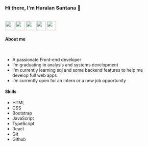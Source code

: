 ### Hi there, I'm Haralan Santana 👋
<br>
<div style="display: inline-block;">
  <img align="center" width="30px" src="https://cdn.jsdelivr.net/gh/devicons/devicon/icons/html5/html5-original.svg" />
  <img align="center" width="30px" src="https://cdn.jsdelivr.net/gh/devicons/devicon/icons/css3/css3-original.svg" />
  <img align="center" width="30px" src="https://cdn.jsdelivr.net/gh/devicons/devicon/icons/javascript/javascript-original.svg" />
  <img align="center" width="30px" src="https://cdn.jsdelivr.net/gh/devicons/devicon/icons/typescript/typescript-original.svg" />
  <img align="center" width="30px" src="https://cdn.jsdelivr.net/gh/devicons/devicon/icons/react/react-original.svg" />
</div>
<br>

#### About me

<br>

- A passionate Front-end developer
- I’m graduating in analysis and systems development
- I'm currently learning sql and some backend features to help me develop full web apps
- I’m currently open for an Intern or a new job opportunity

#### Skills

- HTML
- CSS
- Bootstrap
- JavaScript
- TypeScript
- React
- Git
- Github

